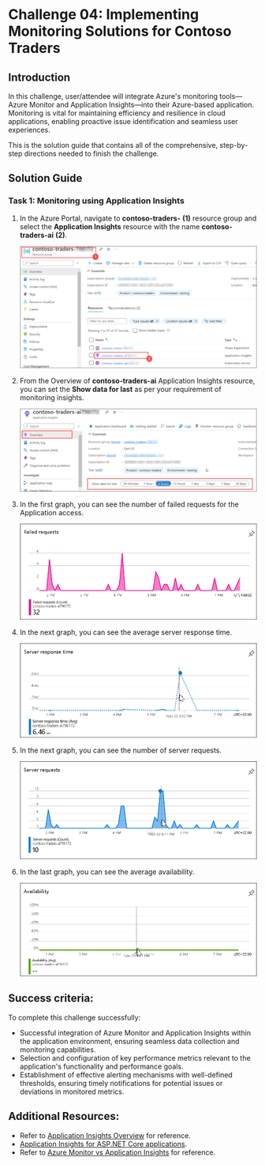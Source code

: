 # Challenge 04: Implementing Monitoring Solutions for Contoso Traders

## Introduction

In this challenge, user/attendee will integrate Azure's monitoring tools—Azure Monitor and Application Insights—into their Azure-based application. Monitoring is vital for maintaining efficiency and resilience in cloud applications, enabling proactive issue identification and seamless user experiences.

This is the solution guide that contains all of the comprehensive, step-by-step directions needed to finish the challenge.

## Solution Guide
### Task 1: Monitoring using Application Insights

1. In the Azure Portal, navigate to **contoso-traders-<inject key="Deploymentid" enableCopy="false" />** **(1)** resource group and select the **Application Insights** resource with the name  **contoso-traders-ai<inject key="Deploymentid" />** **(2)**.

   ![](media/upd-ex6-t1-openai.png)
   
1. From the Overview of **contoso-traders-ai<inject key="Deploymentid"  enableCopy="false" />** Application Insights resource, you can set the **Show data for last** as per your requirement of monitoring insights.

   ![](media/upd-ex6-t1-set-showdata.png)
   
1. In the first graph, you can see the number of failed requests for the Application access.

   ![](media/upd-ex6-t1-failedrequests.png)
   
1. In the next graph, you can see the average server response time.

   ![](media/upd-ex6-t1-server-response-time.png)
   
1. In the next graph, you can see the number of server requests.

   ![](media/upd-ex6-t1-server-requests.png)
   
1. In the last graph, you can see the average availability.

   ![](media/upd-ex6-t1-availability.png)  

## Success criteria:
To complete this challenge successfully:

- Successful integration of Azure Monitor and Application Insights within the application environment, ensuring seamless data collection and monitoring capabilities.
- Selection and configuration of key performance metrics relevant to the application's functionality and performance goals.
- Establishment of effective alerting mechanisms with well-defined thresholds, ensuring timely notifications for potential issues or deviations in monitored metrics.

## Additional Resources:

- Refer to [Application Insights Overview](https://learn.microsoft.com/en-us/azure/azure-monitor/app/app-insights-overview) for reference.
- [Application Insights for ASP.NET Core applications](https://learn.microsoft.com/en-us/azure/azure-monitor/app/asp-net-core?tabs=netcorenew%2Cnetcore6).
- Refer to [Azure Monitor vs Application Insights](https://azurelib.com/azure-monitor-vs-application-insights/) for reference.
